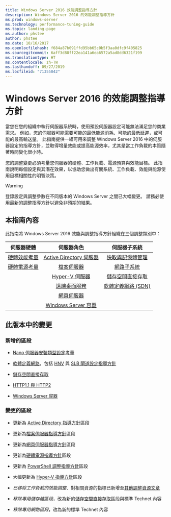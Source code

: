 ```yaml
---
title: Windows Server 2016 效能調整指導方針
description: Windows Server 2016 的效能調整指導方針
ms.prod: windows-server
ms.technology: performance-tuning-guide
ms.topic: landing-page
ms.author: phstee
author: phstee
ms.date: 10/16/2017
ms.openlocfilehash: f684a87b091ffd95bb65c0b5f3aa0dfc9f405825
ms.sourcegitcommit: 6aff3d88ff22ea141a6ea6572a5ad8dd6321f199
ms.translationtype: HT
ms.contentlocale: zh-TW
ms.lasthandoff: 09/27/2019
ms.locfileid: "71355042"
---
```

# <a name="performance-tuning-guidelines-for-windows-server-2016"></a>Windows Server 2016 的效能調整指導方針

當您在您的組織中執行伺服器系統時，使用預設伺服器設定可能無法滿足您的商業需求。 例如，您的伺服器可能需要可能的最低能源消耗、可能的最低延遲，或可能的最高輸送量。 此指南提供一組可用來調整 Windows Server 2016 中的伺服器設定的指導方針，並取得增量效能或提高能源效率，尤其是當工作負載的本質隨著時間變化很小時。

您的調整變更必須考量您伺服器的硬體、工作負載、電源預算與效能目標。 此指南說明每個設定與其潛在效果，以協助您做出有關系統、工作負載、效能與能源使用目標相關性的明智決策。

> [!warning]
> 登錄設定與調整參數在不同版本的 Windows Server 之間已大幅變更。 請務必使用最新的調整指導方針以避免非預期的結果。

## <a name="in-this-guide"></a>本指南內容
此指南將 Windows Server 2016 效能與調整指導方針組織在三個調整類別中：

|伺服器硬體 | 伺服器角色 | 伺服器子系統 |
|:---:|:---:|:---:|
|[硬體效能考量](hardware/index.md) |[Active Directory 伺服器](role/active-directory-server/index.md) |[快取與記憶體管理](subsystem/cache-memory-management/index.md)|
|[硬體電源考量](hardware/power.md)|[檔案伺服器](role/file-server/index.md)|[網路子系統](../../networking/technologies/network-subsystem/net-sub-performance-top.md)|
||[Hyper-V 伺服器](role/hyper-v-server/index.md)|[儲存空間直接存取](subsystem/storage-spaces-direct/index.md)|
||[遠端桌面服務](role/remote-desktop/session-hosts.md)|[軟體定義網路 (SDN)](subsystem/software-defined-networking/index.md)|
||[網頁伺服器](role/web-server/index.md)||
||[Windows Server 容器](role/windows-server-container/index.md)||


## <a name="changes-in-this-version"></a>此版本中的變更

### <a name="sections-added"></a>新增的區段
- [Nano 伺服器安裝類型設定考量](../../get-started/getting-started-with-nano-server.md)


- [軟體定義網路](subsystem/software-defined-networking/index.md)，包括 [HNV](subsystem/software-defined-networking/hnv-gateway-performance.md) 與 [SLB 閘道設定指導方針](subsystem/software-defined-networking/slb-gateway-performance.md)

- [儲存空間直接存取](subsystem/storage-spaces-direct/index.md)

- [HTTP1.1 與 HTTP2](role/web-server/http-performance.md)

- [Windows Server 容器](role/windows-server-container/index.md)

### <a name="sections-changed"></a>變更的區段

- 更新為 [Active Directory 指導方針](role/active-directory-server/index.md)區段

- 更新為[檔案伺服器指導方針](role/file-server/index.md)區段

- 更新為[網頁伺服器指導方針](role/web-server/index.md)區段

- 更新為[硬體電源指導方針](hardware/power.md)區段

- 更新為 [PowerShell 調整指導方針](powershell/index.md)區段

- 大幅更新為 [Hyper-V 指導方針](role/hyper-v-server/index.md)區段

- *已移除工作負載的效能調整*、對相關資源的指標已新增至[其他調整資源文章](additional-resources.md)

- *移除專用儲存體區段*，改為新的[儲存空間直接存取](subsystem/storage-spaces-direct/index.md)區段與標準 Technet 內容

- *移除專用網路區段*，改為新的標準 Technet 內容  
